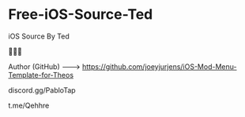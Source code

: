 # Free-iOS-Source-Ted

iOS Source By Ted 

🌵🌵🌵

Author (GitHub) ---> https://github.com/joeyjurjens/iOS-Mod-Menu-Template-for-Theos

discord.gg/PabloTap

t.me/Qehhre
